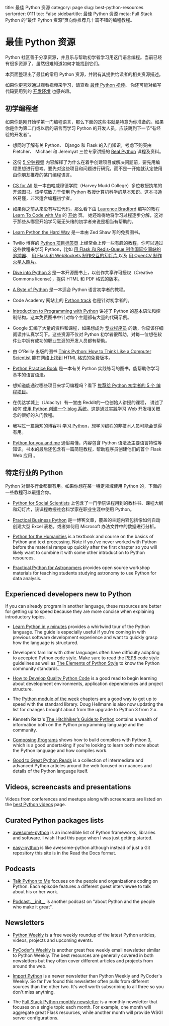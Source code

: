 title: 最佳 Python 资源
category: page
slug: best-python-resources
sortorder: 0111
toc: False
sidebartitle: 最佳 Python 资源
meta: Full Stack Python 的“最佳 Python 资源”页向你推荐几十篇不错的编程教程。

# 最佳 Python 资源
Python 社区善于分享资源，并且乐与帮助初学者学习用这门语言编程。当前已经有很多资源了，虽然很难知道如何才能找到它们。

本页面整理出了最佳的常用 Python 资源，并附有其提供给读者的相关资源描述。

<div class="well see-also">如果你更喜欢通过观看视频来学习，请查看 <a href="/best-python-videos.html">最佳 Python 视频</a>。 你还可能对编写代码要用到的 <a href="/development-environments.html">开发环境</a> 也感兴趣。</div>


## 初学编程者
如果你是刚开始学第一门编程语言，那么下面的这些书就是特意为你准备的。如果你是作为第二门或以后的语言而学习 Python 的开发人员，应该跳到下一节“有经验的开发者”。

* 想同时了解有关 Python、 Django 和 Flask 的入门知识，考虑下购买由 Fletcher、 Michael 和 Jeremyat 三位专家讲授的 <a href="https://realpython.com/?utm_source=fsp&utm_medium=promo&utm_campaign=bestresources">Real Python</a> 课程及资料。
 
* 这份 [5 分钟视频](https://www.youtube.com/watch?v=mvK0UzFNw1Q) 内容解释了为什么在着手创建项目或解决问题前，要先用编程思想进行思考。要先对这些项目和问题进行研究，而不是一开始就认定使用由你朋友推荐的某门编程语言。

* [CS for All](http://www.cs.hmc.edu/csforall/) 是一本由哈威穆德学院（Harvey Mudd College）多位教授执笔的开源图书。该学院致力于使用 Python 教授计算机科学的基本知识。这本书通俗易懂，非常适合编程初学者。

* 如果你之前从来没有写过代码，那么看下由 [Laurence Bradford](https://twitter.com/lebdev) 编写的教程 [Learn To Code with Me](http://learntocodewith.me/) 的 [开始](http://learntocodewith.me/getting-started/) 页。 她还难得地将学习过程逐步分解，这对于那些从哪里开始学习毫无头绪的初学者来说是相当有帮助的。

* [Learn Python the Hard Way](http://learnpythonthehardway.org/book/) 是一本由 Zed Shaw 写的免费图书。

* Twilio 博客的 [Python 项目标签页](https://www.twilio.com/blog/tag/python) 上经常会上传一些有趣的教程，你可以通过这些教程来学习 Python，比如 [用 Flask 和 Redis-Queue 制作国际空间站的追踪器](https://www.twilio.com/blog/2015/11/international-space-station-notifications-with-python-redis-queue-and-twilio-copilot.html)、
  [用 Flask 和 WebSockets 制作交互的幻灯片 ](https://www.twilio.com/blog/2014/11/choose-your-own-adventure-presentations-with-reveal-js-python-and-websockets.html)
  以及 [用 OpenCV 制作火星人照片](https://www.twilio.com/blog/2015/11/getting-started-with-opencv-and-python-featuring-the-martian-2.html)。

* [Dive into Python 3](http://www.diveinto.org/python3/) 是一本开源图书上，以创作共享许可授权（Creative Commons license），提供 HTML 和 PDF 格式的版本。

* [A Byte of Python](http://www.swaroopch.com/notes/python/) 是一本适合 Python 语言初学者的教程。

* Code Academy 网站上的 [Python track](http://www.codecademy.com/tracks/python) 也是针对初学者的。

* [Introduction to Programming with Python](http://opentechschool.github.io/python-beginners/en/index.html) 讲述了 Python 的基本语法和控制结构。这本免费图书中针对每个主题都有大量的代码示例。

* Google 汇编了大量的资料和课程，如果想成为 [专业程序员](https://www.google.com/about/careers/students/guide-to-technical-development.html) 的话，你应该仔细阅读并认真学习下。这些资源不仅对 Python 初学者很帮助，对每一位想在软件业中拥有成功的职业生涯的开发人员都有帮助。

* 由 O'Reilly 出版的图书 [Think Python: How to Think Like a Computer Scientist](http://greenteapress.com/thinkpython/html/index.html) 能在网络上找到 HTML 格式的免费版本。

* [Python Practice Book](http://anandology.com/python-practice-book/index.html) 是一本有关 Python 实践练习的图书，能帮助你学习基本的语言语法。

* 想知道能通过哪些项目来学习编程吗？看下 [推荐给 Python 初学者的 5 个 编程项目](https://medium.com/learning-journalism-tech/five-mini-programming-projects-for-the-python-beginner-21492f6ce0f3)。

* 在优达学城上（Udacity）有一堂由 Reddit的一位创始人讲授的课程， 讲述了如何 [使用 Python 创建一个 blog 系统](https://www.udacity.com/course/web-development--cs253)。这是通过实践学习 Web 开发相关概念的很好的入门教程。

* 我写过一篇简短的博客叫 [学习 Python](http://www.mattmakai.com/learning-python-for-non-developers.html)，想学习编程的非技术人员可能会觉得有用。

* [Python for you and me](http://pymbook.readthedocs.org/en/latest/) 通俗易懂，内容包含 Python 语法及主要语言特性等知识。书本的最后还包含有一篇简短教程，帮助程序员创建他们的首个 Flask Web 应用 。

## 特定行业的 Python
Python 对很多行业都很有用。如果你想在某一特定领域使用 Python 的，下面的一些教程可以最适合你。

* [Python for Social Scientists](http://www-rohan.sdsu.edu/~gawron/python_for_ss/) 上包含了一门学院课程用到的教科书、课程大纲和幻灯片，该课程教授社会科学家在职业生涯中使用 Python。

* [Practical Business Python](http://pbpython.com/) 是一博客文章，覆盖的主题内容包括像如何自动创建大型 Excel 表格，或者如何用 Microsoft 办法文件中的数据进行分析。

* [Python for the Humanities](http://fbkarsdorp.github.io/python-course/) is a
  textbook and course on the basics of Python and text processing. Note if you've
  never worked with Python before the material ramps up quickly after the first
  chapter so you will likely want to combine it with some other introduction to
  Python resources.

* [Practical Python for Astronomers](https://python4astronomers.github.io/)
  provides open source workshop materials for teaching students studying 
  astronomy to use Python for data analysis.


## Experienced developers new to Python
If you can already program in another language, these resources are better for
getting up to speed because they are more concise when explaining introductory 
topics.

* [Learn Python in y minutes](http://learnxinyminutes.com/docs/python/)
  provides a whirlwind tour of the Python language. The guide is especially
  useful if you're coming in with previous software development experience
  and want to quickly grasp how the language is structured.

* Developers familiar with other languages often have difficulty adapting to
  accepted Python code style. Make sure to read the 
  [PEP8](https://www.python.org/dev/peps/pep-0008/) code style guidelines
  as well as 
  [The Elements of Python Style](https://github.com/amontalenti/elements-of-python-style)
  to know the Python community standards.

* [How to Develop Quality Python Code](https://districtdatalabs.silvrback.com/how-to-develop-quality-python-code)
  is a good read to begin learning about development environments, 
  application dependencies and project structure.

* The [Python module of the week](https://pymotw.com/2/contents.html) 
  chapters are a good way to get up to speed with the standard library.
  Doug Hellmann is also now updating the list for changes brought about 
  from the upgrade to Python 3 from 2.x.

* Kenneth Reitz's 
  [The Hitchhiker’s Guide to Python](http://docs.python-guide.org/en/latest/)
  contains a wealth of information both on the Python programming language and the community.

* [Composing Programs](http://composingprograms.com/) shows how to build 
  compilers with Python 3, which is a good undertaking if you're looking
  to learn both more about the Python language and how compiles work.

* [Good to Great Python Reads](http://jessenoller.com/good-to-great-python-reads/)
  is a collection of intermediate and advanced Python articles around the web
  focused on nuances and details of the Python language itself.


## Videos, screencasts and presentations
Videos from conferences and meetups along with screencasts are listed on
the [best Python videos](/best-python-videos.html) page.


## Curated Python packages lists
* [awesome-python](https://github.com/vinta/awesome-python) is an incredible
  list of Python frameworks, libraries and software. I wish I had this
  page when I was just getting started. 

* [easy-python](http://easy-python.readthedocs.org/en/latest/) is like
  awesome-python although instead of just a Git repository this site is
  in the Read the Docs format.


## Podcasts
* [Talk Python to Me](http://www.talkpythontome.com/) focuses on the
  people and organizations coding on Python. Each episode features a
  different guest interviewee to talk about his or her work.

* [Podcast.\_\_init\_\_](http://podcastinit.com/) is another podcast on
  "about Python and the people who make it great".


## Newsletters
* [Python Weekly](http://www.pythonweekly.com/) is a free weekly roundup
  of the latest Python articles, videos, projects and upcoming events.

* [PyCoder's Weekly](http://pycoders.com/) is another great free weekly
  email newsletter similar to Python Weekly. The best resources are generally
  covered in both newsletters but they often cover different articles
  and projects from around the web.

* [Import Python](http://importpython.com/newsletter/) is a newer newsletter
  than Python Weekly and PyCoder's Weekly. So far I've found this newsletter
  often pulls from different sources than the other two. It's well worth 
  subscribing to all three so you don't miss anything.

* The [Full Stack Python monthly newsletter](https://www.fullstackpython.com/email.html) 
  is a monthly newsletter that focuses on a single topic each month. For 
  example, one month will aggregate great Flask resources, while another 
  month will provide WSGI server configurations.


